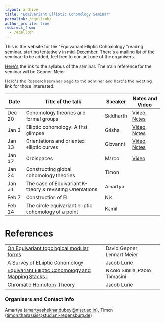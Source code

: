 ```yaml
---
layout: archive
title: "Equivariant Elliptic Cohomology Seminar"
permalink: /eqellcoh/
author_profile: true
redirect_from:
  - /eqellcoh
---
```




This is the website for the "Equivariant Elliptic Cohomology "reading seminar, starting tentatively in mid-December. There's a mailing list of the seminar; to be added, feel free to contact one of the organisers. 

[Here's](https://drive.google.com/file/d/1ZQuyfE6Uxnviye5kH0PMGYwGF-SLoOUX/view?usp=sharing) the link to the syllabus of the seminar. The main reference for the seminar will be Gepner-Meier.

[Here's](https://researchseminars.org/seminar/EqEllCoh) the Researchseminar page to the seminar and [here's](https://ucla.zoom.us/j/91967826941) the meeting link for those interested.


Date  | Title of the talk | Speaker | Notes and Video 
--- | --- | --- | --- 
Dec 20|Cohomology theories and formal groups|Siddharth|[Video](https://youtu.be/kYCI8yf2I8U), [Notes](https://drive.google.com/file/d/1cj8-npF8-R-H_2XljIfb9DstGJwAcu0u/view?usp=sharing)
Jan 3 |Elliptic cohomology: A first glimpse| Grisha| [Video](https://youtu.be/6MQgaYF6dM4), [Notes](https://drive.google.com/file/d/1z8wpSsTxp9vkhzLHHo7TgIaXZjnca4ti/view?usp=sharing)
Jan 13|Orientations and oriented elliptic curves| Giovanni|[Video](https://youtu.be/4l7rWvTkDeo), [Notes](https://drive.google.com/file/d/1ierfjpEPFJdCU3HIOynsljqSSVOArWej/view?usp=sharing)
Jan 17|Orbispaces|Marco| [Video](https://youtu.be/Xihl_Bd7w9c)
Jan 24|Constructing global cohomology theories|Timon|
Jan 31|The case of Equivariant K-theory & revisiting Orientations|Amartya|
Feb 7|Construction of Ell|Nik|
Feb 14|The circle equivariant elliptic cohomology of a point|Kamil|
  

References
======

|   |  |
| ------------- | ------------- |
|[On Equivariant topological modular forms](https://arxiv.org/abs/2004.10254) | David Gepner, Lennart Meier| 
| [A Survey of ELiiptic Cohomology](https://people.math.harvard.edu/~lurie/papers/survey.pdf)  | Jacob Lurie  |
| [Equivariant Elliptic Cohomology and Mapping Stacks I](https://arxiv.org/abs/2303.10146) | Nicolò Sibilla, Paolo Tomasini |
| [Chromatic Homotopy Theory](https://people.math.harvard.edu/~lurie/252x.html) | Jacob Lurie |

### Organisers and Contact Info
Amartya \(amartyashekhar.dubey@niser.ac.in\), Timon \(timon.thanassis@stud.uni-regensburg.de\)
